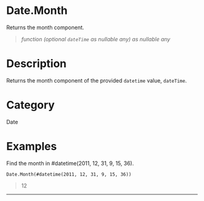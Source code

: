 ﻿# Date.Month
Returns the month component.
> _function (optional <code>dateTime</code> as nullable any) as nullable any_
# Description 
Returns the month component of the provided <code>datetime</code> value, <code>dateTime</code>.

# Category 
Date
# Examples 
Find the month in #datetime(2011, 12, 31, 9, 15, 36).
```
Date.Month(#datetime(2011, 12, 31, 9, 15, 36))
```
> 12
***
